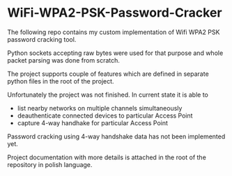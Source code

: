 # WiFi-WPA2-PSK-Password-Cracker

The following repo contains my custom implementation of Wifi WPA2 PSK password cracking tool.

Python sockets accepting raw bytes were used for that purpose and whole packet parsing was done from scratch.

The project supports couple of features which are defined in separate python files in the root of the project.

Unfortunately the project was not finished. In current state it is able to 
 - list nearby networks on multiple channels simultaneously
 - deauthenticate connected devices to particular Access Point
 - capture 4-way handhake for particular Access Point

Password cracking using 4-way handshake data has not been implemented yet.

Project documentation with more details is attached in the root of the repository in polish language.
